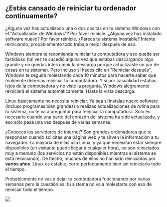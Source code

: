 <?php require("../../entete.php"); ?> <?php require("../../base.php"); ?>

<div id="corps">

<h2>¿Estás cansado de reiniciar tu ordenador continuamente?</h2>

¿Alguna vez has actualizado una o dos cositas en tu sistema Windows con el "Actualizador de Windows"? Por favor reinicie. ¿Alguna vez haz instalado software nuevo? Por favor reinicie. ¿Parece tu sistema inestable? Intente reiniciando, probablemente todo trabaje mejor después de eso.

Windows siempre te recomienda reiniciar tu computadora y eso puede ser fastidioso (tal vez te sucedió alguna vez que estabas descargando algo grande y no querías interrumpir la descarga porque actualizaste un par de cosas en tu sistema). Pero incluso si haces clic en "Reiniciar después", Windows te seguirá molestando cada 10 minutos para hacerte saber que realmente deberías reiniciar tu computadora. Y si por casualidad estabas lejos de la computadora y no viste la pregunta, Windows alegremente reiniciará el sistema automáticamente. Hasta la vista descarga.

Linux básicamente no necesita reiniciar. Ya sea si instalas nuevo software (incluso programas bien grandes) o realizas actualizaciones de rutina para tu sistema, no te va a preguntar para reiniciar la computadora. Sólo es necesario cuando una parte del corazón del sistema ha sido actualizada, y eso sólo pasa una vez después de varias semanas.

¿Conoces los servidores de internet? Son grandes ordenadores que te responden cuando solicitas una página web y te sirven la información a tu navegador. La mayoría de ellas usa Linux, y ya que necesitan estar siempre disponibles (un visitante puede llegar a cualquier hora), no son reiniciados muy a menudo (los servicios no están disponibles mientras el sistema se está reiniciando). De hecho, muchos de ellos no han sido reiniciados por <b>varios años</b>. Linux es estable, corre perfectamente bien sin reiniciarlo todo el tiempo.

Probablemente no vas a dejar tu computadora funcionando por varias semanas pero la cuestión es: tu sistema no va a molestarte con eso de reiniciar todo el tiempo.


<img src="Images/reboot_all_the_time_thumb.png" />

</div>


